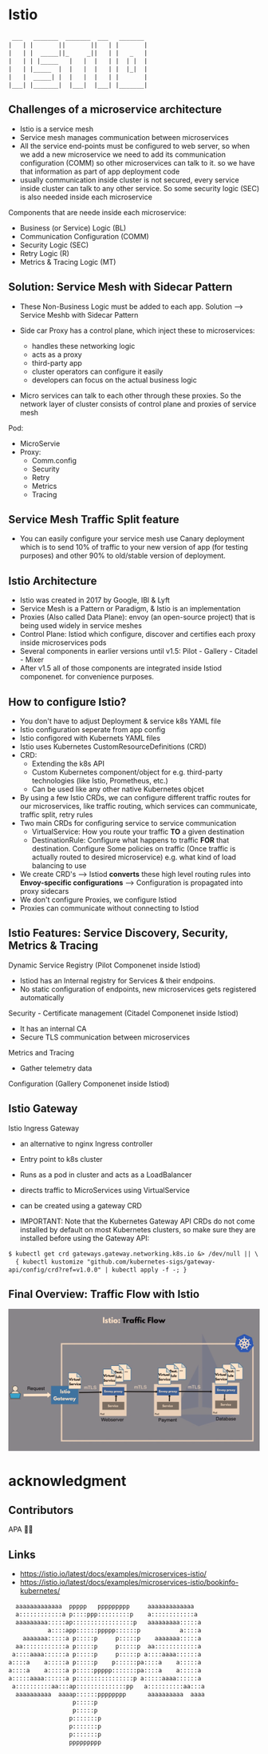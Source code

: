 # Istio
```
 ___   _______  _______  ___   _______ 
|   | |       ||       ||   | |       |
|   | |  _____||_     _||   | |   _   |
|   | | |_____   |   |  |   | |  | |  |
|   | |_____  |  |   |  |   | |  |_|  |
|   |  _____| |  |   |  |   | |       |
|___| |_______|  |___|  |___| |_______|
```

## Challenges of a microservice architecture
- Istio is a service mesh
- Service mesh manages communication between microservices
- All the service end-points must be configured to web server, so when we add a new microservice we need to add its communication configuration (COMM) so other microservices can talk to it. so we have that information as part of app deployment code
- usually communication inside cluster is not secured, every service inside cluster can talk to any other service. So some security logic (SEC) is also needed inside each microservice

Components that are neede inside each microservice:
- Business (or Service) Logic (BL)
- Communication Configuration (COMM)
- Security Logic (SEC)
- Retry Logic (R)
- Metrics & Tracing Logic (MT)

## Solution: Service Mesh with Sidecar Pattern
- These Non-Business Logic must be added to each app. Solution --> Service Meshb with Sidecar Pattern
- Side car Proxy has a control plane, which inject these to microservices:
  - handles these networking logic
  - acts as a proxy
  - third-party app
  - cluster operators can configure it easily
  - developers can focus on the actual business logic
 
- Micro services can talk to each other through these proxies. So the network layer of cluster consists of control plane and proxies of service mesh

Pod:
- MicroServie
- Proxy:
  - Comm.config
  - Security
  - Retry
  - Metrics
  - Tracing

## Service Mesh Traffic Split feature
- You can easily configure your service mesh use Canary deployment which is to send 10% of traffic to your new version of app (for testing purposes) and other 90% to old/stable version of deployment.

## Istio Architecture
- Istio was created in 2017 by Google, IBl & Lyft
- Service Mesh is a Pattern or Paradigm, & Istio is an implementation
- Proxies (Also called Data Plane): envoy (an open-source project) that is being used widely in service meshes
- Control Plane: Istiod which configure, discover and certifies each proxy inside microservices pods
- Several components in earlier versions until v1.5: Pilot - Gallery - Citadel - Mixer
- After v1.5 all of those components are integrated inside Istiod componenet. for convenience purposes.

## How to configure Istio?
- You don't have to adjust Deployment & service k8s YAML file
- Istio configuration seperate from app config
- Istio configored with Kubernets YAML files
- Istio uses Kubernetes CustomResourceDefinitions (CRD)
- CRD:
  - Extending the k8s API
  - Custom Kubernetes component/object for e.g. third-party technologies (like Istio, Prometheus, etc.)
  - Can be used like any other native Kubernetes objcet
- By using a few Istio CRDs, we can configure different traffic routes for our microservices, like traffic routing, which services can communicate, traffic split, retry rules
- Two main CRDs for configuring service to service communication
  - VirtualService: How you route your traffic **TO** a given destination
  - DestinationRule: Configure what happens to traffic **FOR** that destination. Configure Some policies on traffic (Once traffic is actually routed to desired microservice) e.g. what kind of load balancing to use
 - We create CRD's --> Istiod **converts** these high level routing rules into **Envoy-specific configurations** --> Configuration is propagated into proxy sidecars
 - We don't configure Proxies, we configure Istiod
 - Proxies can communicate without connecting to Istiod

## Istio Features: Service Discovery, Security, Metrics & Tracing

Dynamic Service Registry (Pilot Componenet inside Istiod)
- Istiod has an Internal registry for Services & their endpoins.
- No static configuration of endpoints, new microservices gets registered automatically

Security - Certificate management (Citadel Componenet inside Istiod)
- It has an internal CA
- Secure TLS communication between microservices

Metrics and Tracing
- Gather telemetry data

Configuration (Gallery Componenet inside Istiod)

## Istio Gateway
Istio Ingress Gateway
- an alternative to nginx Ingress controller
- Entry point to k8s cluster
- Runs as a pod in cluster and acts as a LoadBalancer
- directs traffic to MicroServices using VirtualService
- can be created using a gateway CRD

- IMPORTANT: Note that the Kubernetes Gateway API CRDs do not come installed by default on most Kubernetes clusters, so make sure they are installed before using the Gateway API:
```
$ kubectl get crd gateways.gateway.networking.k8s.io &> /dev/null || \
  { kubectl kustomize "github.com/kubernetes-sigs/gateway-api/config/crd?ref=v1.0.0" | kubectl apply -f -; }
```

## Final Overview: Traffic Flow with Istio
![traffic_flow.png](./etc/traffic_flow.png)

# acknowledgment 
## Contributors

APA 🖖🏻

## Links
- https://istio.io/latest/docs/examples/microservices-istio/
- https://istio.io/latest/docs/examples/microservices-istio/bookinfo-kubernetes/

```                                                                                                       
  aaaaaaaaaaaaa  ppppp   ppppppppp     aaaaaaaaaaaaa   
  a::::::::::::a p::::ppp:::::::::p    a::::::::::::a  
  aaaaaaaaa:::::ap:::::::::::::::::p   aaaaaaaaa:::::a 
           a::::app::::::ppppp::::::p           a::::a 
    aaaaaaa:::::a p:::::p     p:::::p    aaaaaaa:::::a 
  aa::::::::::::a p:::::p     p:::::p  aa::::::::::::a 
 a::::aaaa::::::a p:::::p     p:::::p a::::aaaa::::::a 
a::::a    a:::::a p:::::p    p::::::pa::::a    a:::::a 
a::::a    a:::::a p:::::ppppp:::::::pa::::a    a:::::a 
a:::::aaaa::::::a p::::::::::::::::p a:::::aaaa::::::a 
 a::::::::::aa:::ap::::::::::::::pp   a::::::::::aa:::a
  aaaaaaaaaa  aaaap::::::pppppppp      aaaaaaaaaa  aaaa
                  p:::::p                              
                  p:::::p                              
                 p:::::::p                             
                 p:::::::p                             
                 p:::::::p                             
                 ppppppppp                             
                                                       
```
